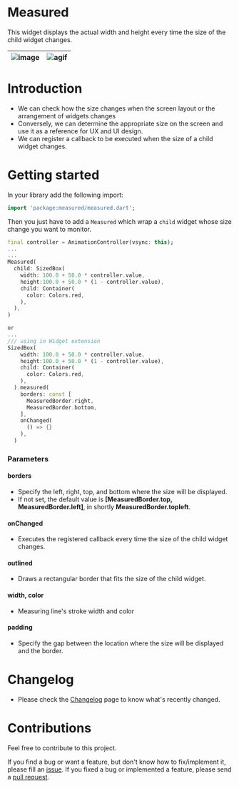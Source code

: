# Measured

This widget displays the actual width and height every time the size of the child widget changes.

| ![image](https://github.com/gcback/measured/assets/10203092/728bc126-6a8e-423b-8ebd-56e085c41f14) | ![agif](https://github.com/gcback/measured/assets/10203092/b6366afc-78dc-4464-8e5f-c1d4863dd855) |
| ------------------------------------------------------------------------------------------------- | ------------------------------------------------------------------------------------------------ |

###

# Introduction

- We can check how the size changes when the screen layout or the arrangement of widgets changes
- Conversely, we can determine the appropriate size on the screen and use it as a reference for UX and UI design.
- We can register a callback to be executed when the size of a child widget changes.

###

# Getting started

In your library add the following import:

```dart
import 'package:measured/measured.dart';
```

Then you just have to add a `Measured` which wrap a `child` widget whose size change you want to monitor.

```dart
final controller = AnimationController(vsync: this);
...
...
Measured(
  child: SizedBox(
    width: 100.0 + 50.0 * controller.value,
    height:100.0 + 50.0 * (1 - controller.value),
    child: Container(
      color: Colors.red,
    ),
  ),
)

or
...
/// using in Widget extension
SizedBox(
    width: 100.0 + 50.0 * controller.value,
    height:100.0 + 50.0 * (1 - controller.value),
    child: Container(
      color: Colors.red,
    ),
  ).measured(
    borders: const [
      MeasuredBorder.right,
      MeasuredBorder.bottom,
    ],
    onChanged(
      () => {}
    ),
  )
```

### Parameters

#### borders

- Specify the left, right, top, and bottom where the size will be displayed.
- If not set, the default value is **[MeasuredBorder.top, MeasuredBorder.left]**, in shortly **MeasuredBorder.topleft**.

#### onChanged

- Executes the registered callback every time the size of the child widget changes.

#### outlined

- Draws a rectangular border that fits the size of the child widget.

#### width, color

- Measuring line's stroke width and color

#### padding

- Specify the gap between the location where the size will be displayed and the border.

###

# Changelog

- Please check the [Changelog](https://pub.dev/packages/measured/changelog) page to know what's recently changed.

###

# Contributions

Feel free to contribute to this project.

If you find a bug or want a feature, but don't know how to fix/implement it, please fill an [issue](https://github.com/gcback/measured/issues).
If you fixed a bug or implemented a feature, please send a [pull request](https://github.com/gcback/measured/pulls).
